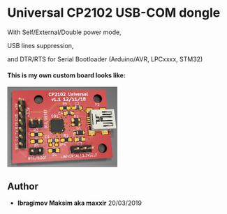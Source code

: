 # Universal CP2102 USB-COM dongle

With Self/External/Double power mode,

USB lines suppression,

and DTR/RTS for Serial Bootloader (Arduino/AVR, LPCxxxx, STM32)

#### This is my own custom board looks like:

<img src="../CP2102_USB-COM_UNIVERSAL_v1.1/pictures/CP2102_USB-COM_UNIVERSAL_v1.1_3D_top.png" alt="m1284p Board 3D Top" width="50%" height="50%">


## Author
* **Ibragimov Maksim aka maxxir**
20/03/2019
